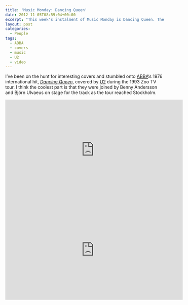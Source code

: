 ```yaml
---
title: 'Music Monday: Dancing Queen'
date: 2012-11-05T08:59:04+00:00
excerpt: "This week's instalment of Music Monday is Dancing Queen. The 1976 ABBA original and a 1993 cover by U2."
layout: post
categories:
  - People
tags:
  - ABBA
  - covers
  - music
  - U2
  - video
---
```

I&#8217;ve been on the hunt for interesting covers and stumbled onto [ABBA](http://www.abbasite.com/)&#8216;s 1976 international hit, [_Dancing Queen_](http://en.wikipedia.org/wiki/Dancing_Queen), covered by [U2](http://www.u2.com/index/home) during the 1993 Zoo TV tour. I think the coolest part is that they were joined by Benny Andersson and Björn Ulvaeus on stage for the track as the tour reached Stockholm.

<div class="video-container">
	<iframe width="560" height="315" src="https://www.youtube.com/embed/xFrGuyw1V8s" frameborder="0" allowfullscreen></iframe>
</div>

<div class="video-container">
	<iframe width="560" height="315" src="https://www.youtube.com/embed/0VPBsR2ASXQ" frameborder="0" allowfullscreen></iframe>
</div>